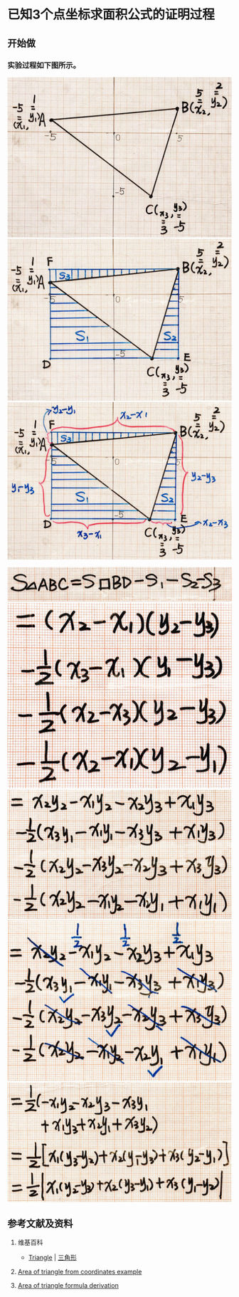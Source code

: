 # 已知3个点坐标求面积公式的证明过程

## 开始做

### 实验过程如下图所示。

![](/images/欧几里得几何/规则非曲的平面图形的面积/已知3个点坐标求面积公式的证明过程/1a1.jpg)
![](/images/欧几里得几何/规则非曲的平面图形的面积/已知3个点坐标求面积公式的证明过程/1a2.jpg)
![](/images/欧几里得几何/规则非曲的平面图形的面积/已知3个点坐标求面积公式的证明过程/1a3.jpg)

![](/images/欧几里得几何/规则非曲的平面图形的面积/已知3个点坐标求面积公式的证明过程/2a1.jpg)
![](/images/欧几里得几何/规则非曲的平面图形的面积/已知3个点坐标求面积公式的证明过程/2a2.jpg)
![](/images/欧几里得几何/规则非曲的平面图形的面积/已知3个点坐标求面积公式的证明过程/2a3.jpg)
![](/images/欧几里得几何/规则非曲的平面图形的面积/已知3个点坐标求面积公式的证明过程/2a4.jpg)
![](/images/欧几里得几何/规则非曲的平面图形的面积/已知3个点坐标求面积公式的证明过程/2a5.jpg)

## 参考文献及资料

1. 维基百科
	- [Triangle](https://en.wikipedia.org/wiki/Triangle) | [三角形](https://zh.wikipedia.org/wiki/%E4%B8%89%E8%A7%92%E5%BD%A2) 

2. [Area of triangle from coordinates example](https://www.khanacademy.org/math/in-in-grade-10-ncert/x573d8ce20721c073:coordinate-geometry/x573d8ce20721c073:area-of-a-triangle/v/area-of-triangle-example-coordinate-geometry)
3. [Area of triangle formula derivation](https://www.khanacademy.org/math/in-in-grade-10-ncert/x573d8ce20721c073:coordinate-geometry/x573d8ce20721c073:area-of-a-triangle/v/area-of-triangle-formula-derivation) 